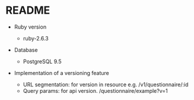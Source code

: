 # README

* Ruby version 
    - ruby-2.6.3
    
* Database     
    - PostgreSQL 9.5
    
* Implementation of a versioning feature
    - URL segmentation: for version in resource e.g. /v1/questionnaire/:id
    - Query params: for api version. /questionnaire/example?v=1


